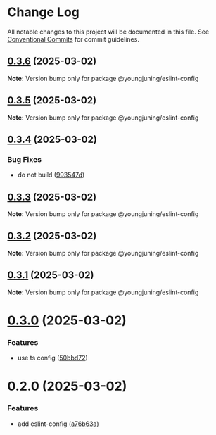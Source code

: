# Change Log

All notable changes to this project will be documented in this file.
See [Conventional Commits](https://conventionalcommits.org) for commit guidelines.

## [0.3.6](https://github.com/youngjuning/youngjuning/compare/@youngjuning/eslint-config@0.3.5...@youngjuning/eslint-config@0.3.6) (2025-03-02)

**Note:** Version bump only for package @youngjuning/eslint-config





## [0.3.5](https://github.com/youngjuning/youngjuning/compare/@youngjuning/eslint-config@0.3.4...@youngjuning/eslint-config@0.3.5) (2025-03-02)

**Note:** Version bump only for package @youngjuning/eslint-config





## [0.3.4](https://github.com/youngjuning/youngjuning/compare/@youngjuning/eslint-config@0.3.3...@youngjuning/eslint-config@0.3.4) (2025-03-02)


### Bug Fixes

* do not build ([993547d](https://github.com/youngjuning/youngjuning/commit/993547d31ddba7529974968d399c6f53bdbdd5a7))





## [0.3.3](https://github.com/youngjuning/youngjuning/compare/@youngjuning/eslint-config@0.3.2...@youngjuning/eslint-config@0.3.3) (2025-03-02)

**Note:** Version bump only for package @youngjuning/eslint-config





## [0.3.2](https://github.com/youngjuning/youngjuning/compare/@youngjuning/eslint-config@0.3.1...@youngjuning/eslint-config@0.3.2) (2025-03-02)

**Note:** Version bump only for package @youngjuning/eslint-config





## [0.3.1](https://github.com/youngjuning/youngjuning/compare/@youngjuning/eslint-config@0.3.0...@youngjuning/eslint-config@0.3.1) (2025-03-02)

**Note:** Version bump only for package @youngjuning/eslint-config





# [0.3.0](https://github.com/youngjuning/youngjuning/compare/@youngjuning/eslint-config@0.2.0...@youngjuning/eslint-config@0.3.0) (2025-03-02)


### Features

* use ts config ([50bbd72](https://github.com/youngjuning/youngjuning/commit/50bbd72c8dc31b4804c0658b572376d1680898e0))





# 0.2.0 (2025-03-02)


### Features

* add eslint-config ([a76b63a](https://github.com/youngjuning/youngjuning/commit/a76b63adb12dbb6b09170de08702850c4598a53d))
